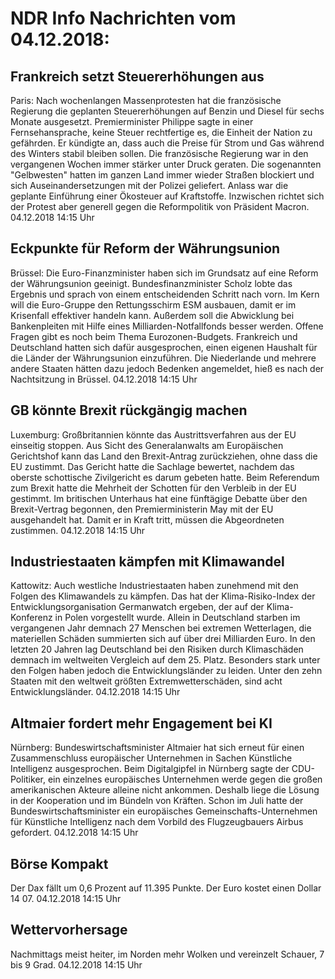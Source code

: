 # NDR Info Nachrichten vom 04.12.2018:


## Frankreich setzt Steuererhöhungen aus
Paris: Nach wochenlangen Massenprotesten hat die französische Regierung die geplanten Steuererhöhungen auf Benzin und Diesel für sechs Monate ausgesetzt. Premierminister Philippe sagte in einer Fernsehansprache, keine Steuer rechtfertige es, die Einheit der Nation zu gefährden. Er kündigte an, dass auch die Preise für Strom und Gas während des Winters stabil bleiben sollen. Die französische Regierung war in den vergangenen Wochen immer stärker unter Druck geraten. Die sogenannten "Gelbwesten" hatten im ganzen Land immer wieder Straßen blockiert und sich Auseinandersetzungen mit der Polizei geliefert. Anlass war die geplante Einführung einer Ökosteuer auf Kraftstoffe. Inzwischen richtet sich der Protest aber generell gegen die Reformpolitik von Präsident Macron. 04.12.2018 14:15 Uhr 

## Eckpunkte für Reform der Währungsunion
Brüssel: Die Euro-Finanzminister haben sich im Grundsatz auf eine Reform der Währungsunion geeinigt. Bundesfinanzminister Scholz lobte das Ergebnis und sprach von einem entscheidenden Schritt nach vorn. Im Kern will die Euro-Gruppe den Rettungsschirm ESM ausbauen, damit er im Krisenfall effektiver handeln kann. Außerdem soll die Abwicklung bei Bankenpleiten mit Hilfe eines Milliarden-Notfallfonds besser werden. Offene Fragen gibt es noch beim Thema Eurozonen-Budgets. Frankreich und Deutschland hatten sich dafür ausgesprochen, einen eigenen Haushalt für die Länder der Währungsunion einzuführen. Die Niederlande und mehrere andere Staaten hätten dazu jedoch Bedenken angemeldet, hieß es nach der Nachtsitzung in Brüssel. 04.12.2018 14:15 Uhr 

## GB könnte Brexit rückgängig machen
Luxemburg:        Großbritannien könnte das Austrittsverfahren aus der EU einseitig stoppen. Aus Sicht des Generalanwalts am Europäischen Gerichtshof kann das Land den Brexit-Antrag zurückziehen, ohne dass die EU zustimmt. Das Gericht hatte die Sachlage bewertet, nachdem das oberste schottische Zivilgericht es darum gebeten hatte. Beim Referendum zum Brexit hatte die Mehrheit der Schotten für den Verbleib in der EU gestimmt. Im britischen Unterhaus hat eine fünftägige Debatte über den Brexit-Vertrag begonnen, den Premierministerin May mit der EU ausgehandelt hat. Damit er in Kraft tritt, müssen die Abgeordneten zustimmen. 04.12.2018 14:15 Uhr 

## Industriestaaten kämpfen mit Klimawandel
Kattowitz: Auch westliche Industriestaaten haben zunehmend mit den Folgen des Klimawandels zu kämpfen. Das hat der Klima-Risiko-Index der Entwicklungsorganisation Germanwatch ergeben, der auf der Klima-Konferenz in Polen vorgestellt wurde. Allein in Deutschland starben im vergangenen Jahr demnach 27 Menschen bei extremen Wetterlagen, die materiellen Schäden summierten sich auf über drei Milliarden Euro. In den letzten 20 Jahren lag Deutschland bei den Risiken durch Klimaschäden demnach im weltweiten Vergleich auf dem 25. Platz. Besonders stark unter den Folgen haben jedoch die Entwicklungsländer zu leiden. Unter den zehn Staaten mit den weltweit größten Extremwetterschäden, sind acht Entwicklungsländer. 04.12.2018 14:15 Uhr 

## Altmaier fordert mehr Engagement bei KI
Nürnberg: Bundeswirtschaftsminister Altmaier hat sich erneut für einen Zusammenschluss europäischer Unternehmen in Sachen Künstliche Intelligenz ausgesprochen. Beim Digitalgipfel in Nürnberg sagte der CDU-Politiker, ein einzelnes europäisches Unternehmen werde gegen die großen amerikanischen Akteure alleine nicht ankommen. Deshalb liege die Lösung in der Kooperation und im Bündeln von Kräften. Schon im Juli hatte der Bundeswirtschaftsminister ein europäisches Gemeinschafts-Unternehmen für Künstliche Intelligenz nach dem Vorbild des Flugzeugbauers Airbus gefordert. 04.12.2018 14:15 Uhr 

## Börse Kompakt
Der Dax fällt um 0,6 Prozent auf 11.395 Punkte. Der Euro kostet einen Dollar 14  07. 04.12.2018 14:15 Uhr 

## Wettervorhersage
Nachmittags meist heiter, im Norden mehr Wolken und vereinzelt  Schauer, 7 bis 9 Grad. 04.12.2018 14:15 Uhr 
